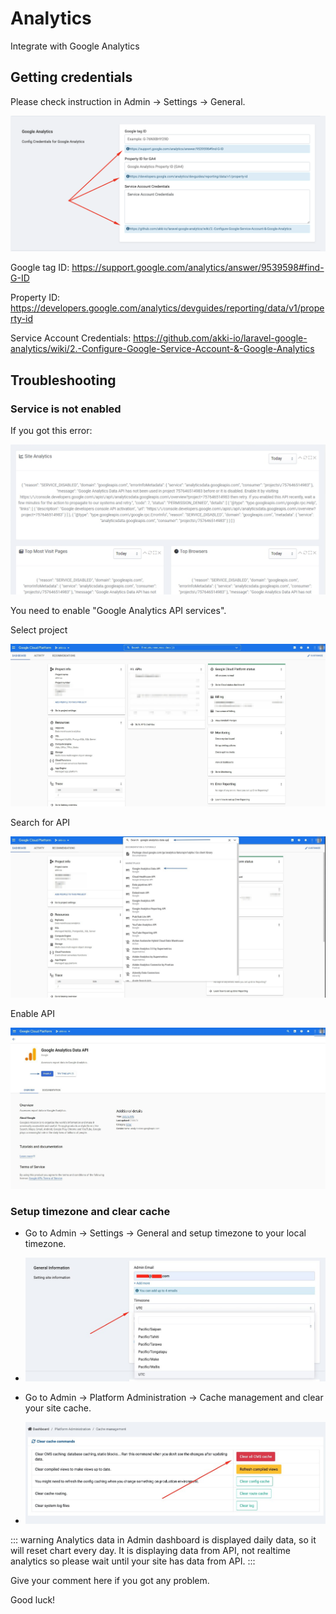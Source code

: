 # Analytics

Integrate with Google Analytics

## Getting credentials

Please check instruction in Admin -> Settings -> General.

![Instructions](./images/analytics-instruction.png)

Google tag ID: https://support.google.com/analytics/answer/9539598#find-G-ID

Property ID: https://developers.google.com/analytics/devguides/reporting/data/v1/property-id

Service Account Credentials: https://github.com/akki-io/laravel-google-analytics/wiki/2.-Configure-Google-Service-Account-&-Google-Analytics

## Troubleshooting

### Service is not enabled

If you got this error:

![Image](./images/analytics-service-not-enabled.png)

You need to enable "Google Analytics API services".

Select project

![Image](./images/analytics-select-project.png)

Search for API

![Image](./images/analytics-select-api.png)

Enable API

![Image](./images/analytics-enable-api.png)

### Setup timezone and clear cache

- Go to Admin -> Settings -> General and setup timezone to your local timezone.
- 
  ![Image](./images/analytics-timezone.png)

- Go to Admin -> Platform Administration -> Cache management and clear your site cache.
- 
  ![Image](./images/analytics-cache.png)

::: warning
Analytics data in Admin dashboard is displayed daily data, so it will reset chart every day. It is displaying data from
API, not realtime analytics so please wait until your site has data from API.
:::

Give your comment here if you got any problem.

Good luck!
